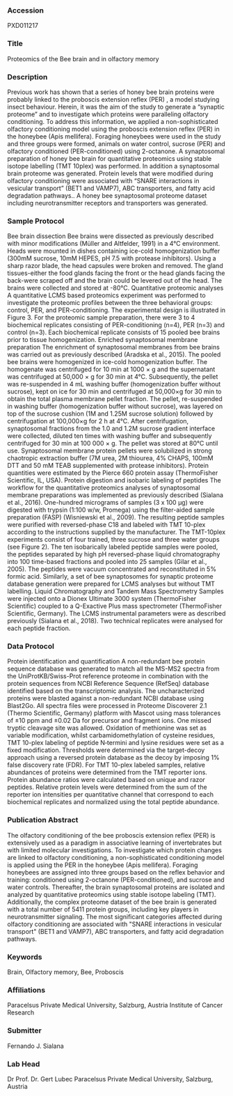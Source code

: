 ### Accession
PXD011217

### Title
Proteomics of the Bee brain and in olfactory memory

### Description
Previous work has shown that a series of honey bee brain proteins were probably linked to the proboscis extension reflex (PER) , a model studying insect behaviour. Herein, it was the aim of the study to generate a “synaptic proteome” and to investigate which proteins were  paralleling olfactory conditioning. To address this information, we applied a non-sophisticated olfactory conditioning model using the proboscis extension reflex (PER) in the honeybee (Apis mellifera).   Foraging honeybees  were used in the study and three groups were formed, animals on water control, sucrose (PER) and olfactory conditioned (PER-conditioned) using 2-octanone. A synaptosomal preparation of honey bee brain for quantitative proteomics using stable isotope labelling (TMT 10plex) was performed. In addition a synaptosomal brain proteome was generated.  Protein levels that were modified during olfactory conditioning were associated with “SNARE interactions in vesicular transport” (BET1 and VAMP7), ABC transporters, and fatty acid degradation pathways.. A honey bee synaptosomal proteome dataset including neurotransmitter receptors and transporters was generated.

### Sample Protocol
Bee brain dissection Bee brains were dissected as previously described with minor modifications (Müller and Altfelder, 1991) in a 4°C environment.  Heads were mounted in dishes containing ice-cold homogenization buffer (300mM sucrose, 10mM HEPES, pH 7.5 with protease inhibitors).  Using a sharp razor blade, the head capsules were broken and removed. The gland tissues-either the food glands facing the front or the head glands facing the back-were scraped off and the brain could be levered out of the head. The brains were collected and stored at -80°C.   Quantitative proteomic analyses A quantitative LCMS based proteomics experiment was performed to investigate the proteomic profiles between the three behavioral groups:  control, PER, and PER-conditioning.  The experimental design is illustrated in Figure 3.  For the proteomic sample preparation, there were 3 to 4 biochemical replicates consisting of PER-conditioning (n=4), PER (n=3) and control (n=3). Each biochemical replicate consists of 15 pooled bee brains prior to tissue homogenization.   Enriched synaptosomal membrane preparation The enrichment of synaptosomal membranes from bee brains was carried out as previously described (Aradska et al., 2015).  The pooled bee brains were homogenized in ice-cold homogenization buffer.  The homogenate was centrifuged for 10 min at 1000 × g and the supernatant was centrifuged at 50,000 × g for 30 min at 4°C. Subsequently, the pellet was re-suspended in 4 mL washing buffer (homogenization buffer without sucrose), kept on ice for 30 min and centrifuged at 50,000×g for 30 min to obtain the total plasma membrane pellet fraction.  The pellet, re-suspended in washing buffer (homogenization buffer without sucrose), was layered on top of the sucrose cushion (1M and 1.25M sucrose solution) followed by centrifugation at 100,000×g for 2 h at 4°C.  After centrifugation, synaptosomal fractions from the 1.0 and 1.2M sucrose gradient interface were collected, diluted ten times with washing buffer and subsequently centrifuged for 30 min at 100 000 × g. The pellet was stored at 80°C until use.   Synaptosomal membrane protein pellets were solubilized in strong chaotropic extraction buffer (7M urea, 2M thiourea, 4% CHAPS, 100mM DTT and 50 mM TEAB supplemented with protease inhibitors).  Protein quantities were estimated by the Pierce 660 protein assay (ThermoFisher Scientific, IL, USA).   Protein digestion and isobaric labeling of peptides The workflow for the quantitative proteomics analyses of synaptosomal membrane preparations was implemented as previously described (Sialana et al., 2016). One-hundred micrograms of samples (3 x 100 µg) were digested with trypsin (1:100 w/w, Promega) using the filter-aided sample preparation (FASP) (Wisniewski et al., 2009).   The resulting peptide samples were purified with reversed-phase C18 and labeled with TMT 10-plex according to the instructions supplied by the manufacturer.  The TMT-10plex experiments consist of four trained, three sucrose and three water groups (see Figure 2).  The ten isobarically labeled peptide samples were pooled, the peptides separated by high pH reversed-phase liquid chromatography into 100 time-based fractions and pooled into 25 samples (Gilar et al., 2005).  The peptides were vacuum concentrated and reconstituted in 5% formic acid. Similarly, a set of bee synaptosomes for synaptic proteome database generation were prepared for LCMS analyses but without TMT labelling.   Liquid Chromatography and Tandem Mass Spectrometry Samples were injected onto a Dionex Ultimate 3000 system (ThermoFisher Scientific) coupled to a Q-Exactive Plus mass spectrometer (ThermoFisher Scientific, Germany). The LCMS instrumental parameters were as described previously (Sialana et al., 2018). Two technical replicates were analysed for each peptide fraction.

### Data Protocol
Protein identification and quantification A non-redundant bee protein sequence database was generated to match all the MS-MS2 spectra from the UniProtKB/Swiss-Prot reference proteome in combination with the protein sequences from NCBI Reference Sequence (RefSeq) database identified based on the transcriptomic analysis. The uncharacterized proteins were blasted against a non-redundant NCBI database using Blast2Go.  All spectra files were processed in Proteome Discoverer 2.1 (Thermo Scientific, Germany) platform with Mascot using mass tolerances of ±10 ppm and ±0.02 Da for precursor and fragment ions. One missed tryptic cleavage site was allowed. Oxidation of methionine was set as variable modification, whilst carbamidomethylation of cysteine residues, TMT 10-plex labeling of peptide N‐termini and lysine residues were set as a fixed modification. Thresholds were determined via the target-decoy approach using a reversed protein database as the decoy by imposing 1% false discovery rate (FDR).  For TMT 10-plex labeled samples, relative abundances of proteins were determined from the TMT reporter ions. Protein abundance ratios were calculated based on unique and razor peptides. Relative protein levels were determined from the sum of the reporter ion intensities per quantitative channel that correspond to each biochemical replicates and normalized using the total peptide abundance.

### Publication Abstract
The olfactory conditioning of the bee proboscis extension reflex (PER) is extensively used as a paradigm in associative learning of invertebrates but with limited molecular investigations. To investigate which protein changes are linked to olfactory conditioning, a non-sophisticated conditioning model is applied using the PER in the honeybee (Apis mellifera). Foraging honeybees are assigned into three groups based on the reflex behavior and training: conditioned using 2-octanone (PER-conditioned), and sucrose and water controls. Thereafter, the brain synaptosomal proteins are isolated and analyzed by quantitative proteomics using stable isotope labeling (TMT). Additionally, the complex proteome dataset of the bee brain is generated with a total number of 5411 protein groups, including key players in neurotransmitter signaling. The most significant categories affected during olfactory conditioning are associated with "SNARE interactions in vesicular transport" (BET1 and VAMP7), ABC transporters, and fatty acid degradation pathways.

### Keywords
Brain, Olfactory memory, Bee, Proboscis

### Affiliations
Paracelsus Private Medical University, Salzburg, Austria
Institute of Cancer Research

### Submitter
Fernando J. Sialana

### Lab Head
Dr Prof. Dr. Gert Lubec
Paracelsus Private Medical University, Salzburg, Austria


